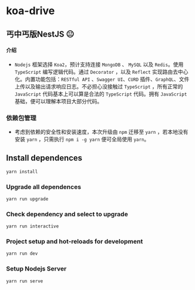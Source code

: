 # koa-drive

## 丐中丐版NestJS :neutral_face:

#### 介绍
- `Nodejs` 框架选择 `Koa2`，预计支持连接 `MongoDB` 、 `MySQL` 以及 `Redis`。使用 `TypeScript` 编写逻辑代码。通过 `Decorator` ，以及 `Reflect` 实现路由去中心化。内置功能包括：`RESTful API` 、`Swagger UI`、`CURD` 插件、`GraphQL`、文件上传以及输出请求响应日志。不必担心没接触过 `TypeScript` ，所有正常的 `JavaScript` 代码基本上可以算是合法的 `TypeScript` 代码。拥有 `JavaScript` 基础，便可以理解本项目大部分代码。

### 依赖包管理
- 考虑到依赖的安全性和安装速度，本次升级由 `npm` 迁移至 `yarn` ，若本地没有安装 `yarn` ，只需执行 `npm i -g yarn` 便可全局使用 `yarn`。

## Install dependences
```bash
yarn install
```

### Upgrade all dependences
```bash
yarn run upgrade
```

### Check dependency and select to upgrade
```bash
yarn run interactive
```

### Project setup and hot-reloads for development
```bash
yarn run dev
```

### Setup Nodejs Server
```bash
yarn run serve
```

